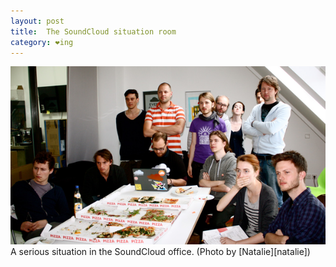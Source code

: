 ```yaml
---
layout: post
title:  The SoundCloud situation room
category: ❤ing
---
```

<div class="imgwrapper">
  <img class='shadow' src='/img/soundcloud-situation-room.png' alt='The SoundCloud situation room' />
</div>
A serious situation in the SoundCloud office. (Photo by [Natalie][natalie])

[natalie]: http://culturecowboy.tumblr.com/